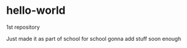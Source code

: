 # hello-world
1st repository

Just made it as part of school for school
gonna add stuff soon enough
